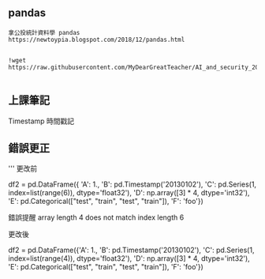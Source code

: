 ## pandas
```
拿公投統計資料學 pandas
https://newtoypia.blogspot.com/2018/12/pandas.html
```

```

!wget https://raw.githubusercontent.com/MyDearGreatTeacher/AI_and_security_2020/master/referendum2.csv


```
## 上課筆記


Timestamp 時間戳記  


## 錯誤更正


'''
更改前


df2 = pd.DataFrame({    'A': 1.,
                        'B': pd.Timestamp('20130102'),
                        'C': pd.Series(1, index=list(range(6)), dtype='float32'),
                        'D': np.array([3] * 4, dtype='int32'),
                        'E': pd.Categorical(["test", "train", "test", "train"]),
                        'F': 'foo'})



錯誤提醒   array length 4 does not match index length 6 


更改後

df2 = pd.DataFrame({'A': 1.,
                        'B': pd.Timestamp('20130102'),
                        'C': pd.Series(1, index=list(range(4)), dtype='float32'),
                        'D': np.array([3] * 4, dtype='int32'),
                        'E': pd.Categorical(["test", "train", "test", "train"]),
                        'F': 'foo'})

```
